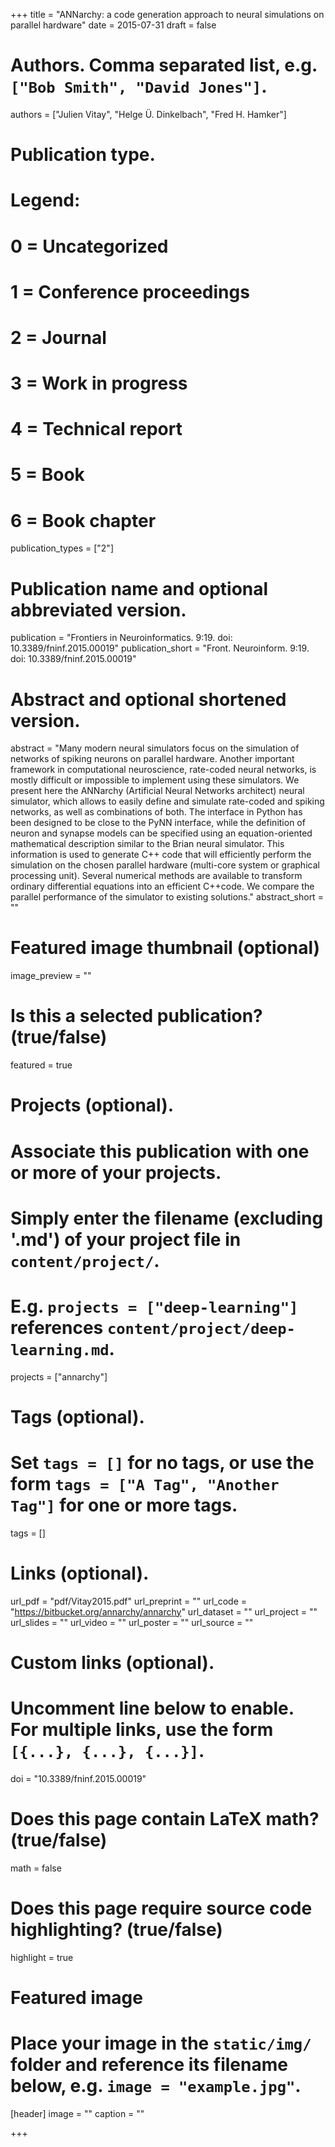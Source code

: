 +++
title = "ANNarchy: a code generation approach to neural simulations on parallel hardware"
date = 2015-07-31
draft = false

# Authors. Comma separated list, e.g. `["Bob Smith", "David Jones"]`.
authors = ["Julien Vitay", "Helge Ü. Dinkelbach", "Fred H. Hamker"]

# Publication type.
# Legend:
# 0 = Uncategorized
# 1 = Conference proceedings
# 2 = Journal
# 3 = Work in progress
# 4 = Technical report
# 5 = Book
# 6 = Book chapter
publication_types = ["2"]

# Publication name and optional abbreviated version.
publication = "Frontiers in Neuroinformatics. 9:19. doi: 10.3389/fninf.2015.00019"
publication_short = "Front. Neuroinform. 9:19. doi: 10.3389/fninf.2015.00019"

# Abstract and optional shortened version.
abstract = "Many modern neural simulators focus on the simulation of networks of spiking neurons on parallel hardware. Another important framework in computational neuroscience, rate-coded neural networks, is mostly difficult or impossible to implement using these simulators. We present here the ANNarchy (Artificial Neural Networks architect) neural simulator, which allows to easily define and simulate rate-coded and spiking networks, as well as combinations of both. The interface in Python has been designed to be close to the PyNN interface, while the definition of neuron and synapse models can be specified using an equation-oriented mathematical description similar to the Brian neural simulator. This information is used to generate C++ code that will efficiently perform the simulation on the chosen parallel hardware (multi-core system or graphical processing unit). Several numerical methods are available to transform ordinary differential equations into an efficient C++code. We compare the parallel performance of the simulator to existing solutions."
abstract_short = ""

# Featured image thumbnail (optional)
image_preview = ""

# Is this a selected publication? (true/false)
featured = true

# Projects (optional).
#   Associate this publication with one or more of your projects.
#   Simply enter the filename (excluding '.md') of your project file in `content/project/`.
#   E.g. `projects = ["deep-learning"]` references `content/project/deep-learning.md`.
projects = ["annarchy"]

# Tags (optional).
#   Set `tags = []` for no tags, or use the form `tags = ["A Tag", "Another Tag"]` for one or more tags.
tags = []

# Links (optional).
url_pdf = "pdf/Vitay2015.pdf"
url_preprint = ""
url_code = "https://bitbucket.org/annarchy/annarchy"
url_dataset = ""
url_project = ""
url_slides = ""
url_video = ""
url_poster = ""
url_source = ""

# Custom links (optional).
#   Uncomment line below to enable. For multiple links, use the form `[{...}, {...}, {...}]`.
doi = "10.3389/fninf.2015.00019"

# Does this page contain LaTeX math? (true/false)
math = false

# Does this page require source code highlighting? (true/false)
highlight = true

# Featured image
# Place your image in the `static/img/` folder and reference its filename below, e.g. `image = "example.jpg"`.
[header]
image = ""
caption = ""

+++
